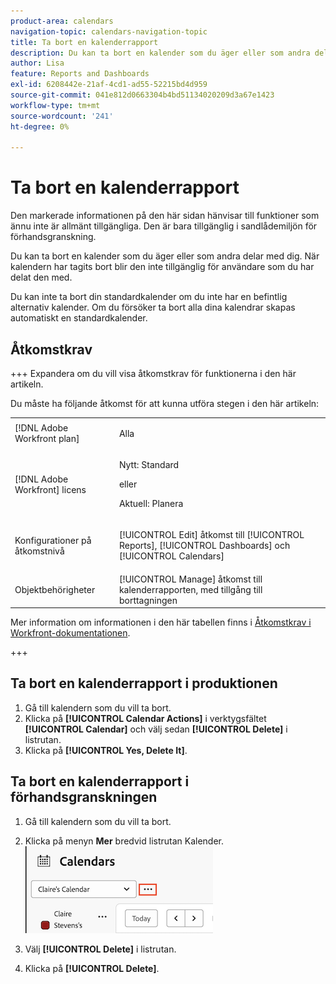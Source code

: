 ```yaml
---
product-area: calendars
navigation-topic: calendars-navigation-topic
title: Ta bort en kalenderrapport
description: Du kan ta bort en kalender som du äger eller som andra delar med dig. När kalendern har tagits bort blir den inte tillgänglig för användare som du har delat den med.
author: Lisa
feature: Reports and Dashboards
exl-id: 6208442e-21af-4cd1-ad55-52215bd4d959
source-git-commit: 041e812d0663304b4bd51134020209d3a67e1423
workflow-type: tm+mt
source-wordcount: '241'
ht-degree: 0%

---
```


# Ta bort en kalenderrapport

<span class="preview">Den markerade informationen på den här sidan hänvisar till funktioner som ännu inte är allmänt tillgängliga. Den är bara tillgänglig i sandlådemiljön för förhandsgranskning.</span>

Du kan ta bort en kalender som du äger eller som andra delar med dig. När kalendern har tagits bort blir den inte tillgänglig för användare som du har delat den med.

Du kan inte ta bort din standardkalender om du inte har en befintlig alternativ kalender. Om du försöker ta bort alla dina kalendrar skapas automatiskt en standardkalender.

## Åtkomstkrav

+++ Expandera om du vill visa åtkomstkrav för funktionerna i den här artikeln.

Du måste ha följande åtkomst för att kunna utföra stegen i den här artikeln:

<table style="table-layout:auto"> 
 <col> 
 </col> 
 <col> 
 </col> 
 <tbody> 
  <tr> 
   <td role="rowheader">[!DNL Adobe Workfront plan]</td> 
   <td> <p>Alla</p> </td> 
  </tr> 
  <tr> 
   <td role="rowheader">[!DNL Adobe Workfront] licens</td> 
   <td><p>Nytt: Standard</p>
       <p>eller</p>
       <p>Aktuell: Planera</p></td> 
  </tr> 
  <tr> 
   <td role="rowheader">Konfigurationer på åtkomstnivå</td> 
   <td> <p>[!UICONTROL Edit] åtkomst till [!UICONTROL Reports], [!UICONTROL Dashboards] och [!UICONTROL Calendars]</p></td> 
  </tr> 
  <tr> 
   <td role="rowheader">Objektbehörigheter</td> 
   <td>[!UICONTROL Manage] åtkomst till kalenderrapporten, med tillgång till borttagningen</td> 
  </tr> 
 </tbody> 
</table>

Mer information om informationen i den här tabellen finns i [Åtkomstkrav i Workfront-dokumentationen](/help/quicksilver/administration-and-setup/add-users/access-levels-and-object-permissions/access-level-requirements-in-documentation.md).

+++

## Ta bort en kalenderrapport i produktionen

1. Gå till kalendern som du vill ta bort.
1. Klicka på **[!UICONTROL Calendar Actions]** i verktygsfältet **[!UICONTROL Calendar]** och välj sedan **[!UICONTROL Delete]** i listrutan.
1. Klicka på **[!UICONTROL Yes, Delete It]**.

<div class="preview">

## Ta bort en kalenderrapport i förhandsgranskningen

1. Gå till kalendern som du vill ta bort.
1. Klicka på menyn **Mer** bredvid listrutan Kalender.
   ![kalendermer meny](assets/more-menu-calendar.png)

1. Välj **[!UICONTROL Delete]** i listrutan.
1. Klicka på **[!UICONTROL Delete]**.

</div>